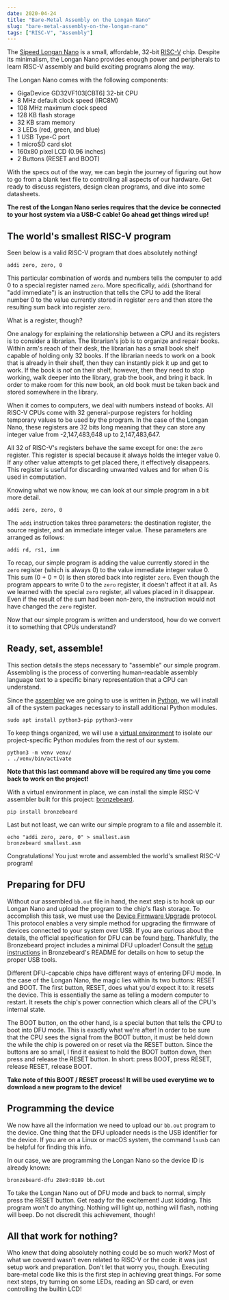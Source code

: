 ```yaml
---
date: 2020-04-24
title: "Bare-Metal Assembly on the Longan Nano"
slug: "bare-metal-assembly-on-the-longan-nano"
tags: ["RISC-V", "Assembly"]
---
```


The [Sipeed Longan Nano](https://www.seeedstudio.com/Sipeed-Longan-Nano-RISC-V-GD32VF103CBT6-Development-Board-p-4205.html) is a small, affordable, 32-bit [RISC-V](https://en.wikipedia.org/wiki/RISC-V) chip.
Despite its minimalism, the Longan Nano provides enough power and peripherals to learn RISC-V assembly and build exciting programs along the way.

The Longan Nano comes with the following components:

- GigaDevice GD32VF103[CBT6] 32-bit CPU
- 8 MHz default clock speed (IRC8M)
- 108 MHz maximum clock speed
- 128 KB flash storage
- 32 KB sram memory
- 3 LEDs (red, green, and blue)
- 1 USB Type-C port
- 1 microSD card slot
- 160x80 pixel LCD (0.96 inches)
- 2 Buttons (RESET and BOOT)

With the specs out of the way, we can begin the journey of figuring out how to go from a blank text file to controlling all aspects of our hardware.
Get ready to discuss registers, design clean programs, and dive into some datasheets.

**The rest of the Longan Nano series requires that the device be connected to your host system via a USB-C cable! Go ahead get things wired up!**

## The world's smallest RISC-V program

Seen below is a valid RISC-V program that does absolutely nothing!

```
addi zero, zero, 0
```

This particular combination of words and numbers tells the computer to add 0 to a special register named `zero`.
More specifically, `addi` (shorthand for "add immediate") is an instruction that tells the CPU to add the literal number 0 to the value currently stored in register `zero` and then store the resulting sum back into register `zero`.

What is a register, though?

One analogy for explaining the relationship between a CPU and its registers is to consider a librarian.
The librarian's job is to organize and repair books.
Within arm's reach of their desk, the librarian has a small book shelf capable of holding only 32 books.
If the librarian needs to work on a book that is already in their shelf, then they can instantly pick it up and get to work.
If the book is _not_ on their shelf, however, then they need to stop working, walk deeper into the library, grab the book, and bring it back.
In order to make room for this new book, an old book must be taken back and stored somewhere in the library.

When it comes to computers, we deal with numbers instead of books.
All RISC-V CPUs come with 32 general-purpose registers for holding temporary values to be used by the program.
In the case of the Longan Nano, these registers are 32 bits long meaning that they can store any integer value from -2,147,483,648 up to 2,147,483,647.

All 32 of RISC-V's registers behave the same except for one: the `zero` register.
This register is special because it always holds the integer value 0.
If any other value attempts to get placed there, it effectively disappears.
This register is useful for discarding unwanted values and for when 0 is used in computation.

Knowing what we now know, we can look at our simple program in a bit more detail.

```
addi zero, zero, 0
```

The `addi` instruction takes three parameters: the destination register, the source register, and an immediate integer value.
These parameters are arranged as follows:

```
addi rd, rs1, imm
```

To recap, our simple program is adding the value currently stored in the `zero` register (which is always 0) to the value immediate integer value 0.
This sum (0 + 0 = 0) is then stored back into register `zero`.
Even though the program appears to write 0 to the `zero` register, it doesn't affect it at all.
As we learned with the special `zero` register, all values placed in it disappear.
Even if the result of the sum had been non-zero, the instruction would not have changed the `zero` register.

Now that our simple program is written and understood, how do we convert it to something that CPUs understand?

## Ready, set, assemble!

This section details the steps necessary to "assemble" our simple program.
Assembling is the process of converting human-readable assembly language text to a specific binary representation that a CPU can understand.

Since the [assembler](https://en.wikipedia.org/wiki/Assembly_language#Assembler) we are going to use is written in [Python](https://www.python.org), we will install all of the system packages necessary to install additional Python modules.

```
sudo apt install python3-pip python3-venv
```

To keep things organized, we will use a [virtual environment](https://docs.python.org/3/library/venv.html) to isolate our project-specific Python modules from the rest of our system.

```
python3 -m venv venv/
. ./venv/bin/activate
```

**Note that this last command above will be required any time you come back to work on the project!**

With a virtual environment in place, we can install the simple RISC-V assembler built for this project: [bronzebeard](https://pypi.org/project/bronzebeard/).

```
pip install bronzebeard
```

Last but not least, we can write our simple program to a file and assemble it.

```
echo "addi zero, zero, 0" > smallest.asm
bronzebeard smallest.asm
```

Congratulations!
You just wrote and assembled the world's smallest RISC-V program!

## Preparing for DFU

Without our assembled `bb.out` file in hand, the next step is to hook up our Longan Nano and upload the program to the chip's flash storage.
To accomplish this task, we must use the [Device Firmware Upgrade](https://en.wikipedia.org/wiki/USB#Device_Firmware_Upgrade) protocol.
This protocol enables a very simple method for upgrading the firmware of devices connected to your system over USB.
If you are curious about the details, the official specification for DFU can be found [here](https://www.usb.org/sites/default/files/DFU_1.1.pdf).
Thankfully, the Bronzebeard project includes a minimal DFU uploader!
Consult the [setup instructions](https://github.com/theandrew168/bronzebeard#setup) in Bronzebeard's README for details on how to setup the proper USB tools.

Different DFU-capcable chips have different ways of entering DFU mode.
In the case of the Longan Nano, the magic lies within its two buttons: RESET and BOOT.
The first button, RESET, does what you'd expect it to: it resets the device.
This is essentially the same as telling a modern computer to restart.
It resets the chip's power connection which clears all of the CPU's internal state.

The BOOT button, on the other hand, is a special button that tells the CPU to boot into DFU mode.
This is exactly what we're after!
In order to be sure that the CPU sees the signal from the BOOT button, it must be held down the while the chip is powered on or reset via the RESET button.
Since the buttons are so small, I find it easiest to hold the BOOT button down, then press and release the RESET button.
In short: press BOOT, press RESET, release RESET, release BOOT.

**Take note of this BOOT / RESET process! It will be used everytime we to download a new program to the device!**

## Programming the device

We now have all the information we need to upload our `bb.out` program to the device.
One thing that the DFU uploader needs is the USB identifier for the device.
If you are on a Linux or macOS system, the command `lsusb` can be helpful for finding this info.

In our case, we are programming the Longan Nano so the device ID is already known:

```
bronzebeard-dfu 28e9:0189 bb.out
```

To take the Longan Nano out of DFU mode and back to normal, simply press the RESET button.
Get ready for the excitement!
Just kidding.
This program won't do anything.
Nothing will light up, nothing will flash, nothing will beep.
Do not discredit this achievement, though!

## All that work for nothing?

Who knew that doing absolutely nothing could be so much work?
Most of what we covered wasn't even related to RISC-V or the code: it was just setup work and preparation.
Don't let that worry you, though.
Executing bare-metal code like this is the first step in achieving great things.
For some next steps, try turning on some LEDs, reading an SD card, or even controlling the builtin LCD!
